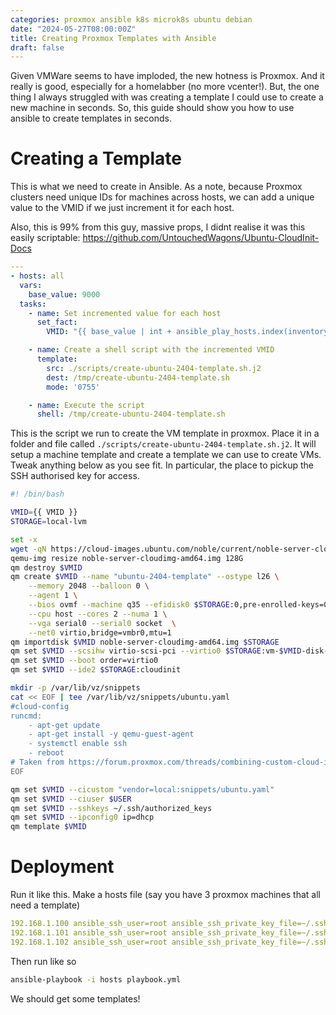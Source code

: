 ```yaml
---
categories: proxmox ansible k8s microk8s ubuntu debian
date: "2024-05-27T08:00:00Z"
title: Creating Proxmox Templates with Ansible
draft: false
---
```


Given VMWare seems to have imploded, the new hotness is Proxmox. And it really is good, especially for a homelabber (no more vcenter!). But, the one thing I always struggled with was creating a template I could use to create a new machine in seconds. So, this guide should show you how to use ansible to create templates in seconds.

# Creating a Template

This is what we need to create in Ansible. As a note, because Proxmox clusters need unique IDs for machines across hosts, we can add a unique value to the VMID if we just increment it for each host.

Also, this is 99% from this guy, massive props, I didnt realise it was this easily scriptable: https://github.com/UntouchedWagons/Ubuntu-CloudInit-Docs


```yaml
---
- hosts: all
  vars:
    base_value: 9000
  tasks:
    - name: Set incremented value for each host
      set_fact:
        VMID: "{{ base_value | int + ansible_play_hosts.index(inventory_hostname) + 1 }}"

    - name: Create a shell script with the incremented VMID
      template:
        src: ./scripts/create-ubuntu-2404-template.sh.j2
        dest: /tmp/create-ubuntu-2404-template.sh
        mode: '0755'

    - name: Execute the script
      shell: /tmp/create-ubuntu-2404-template.sh
```

This is the script we run to create the VM template in proxmox. Place it in a folder and file called ```./scripts/create-ubuntu-2404-template.sh.j2```. It will setup a machine template and create a template we can use to create VMs. Tweak anything below as you see fit. In particular, the place to pickup the SSH authorised key for access.

```bash
#! /bin/bash

VMID={{ VMID }}
STORAGE=local-lvm

set -x
wget -qN https://cloud-images.ubuntu.com/noble/current/noble-server-cloudimg-amd64.img
qemu-img resize noble-server-cloudimg-amd64.img 128G
qm destroy $VMID
qm create $VMID --name "ubuntu-2404-template" --ostype l26 \
    --memory 2048 --balloon 0 \
    --agent 1 \
    --bios ovmf --machine q35 --efidisk0 $STORAGE:0,pre-enrolled-keys=0 \
    --cpu host --cores 2 --numa 1 \
    --vga serial0 --serial0 socket  \
    --net0 virtio,bridge=vmbr0,mtu=1
qm importdisk $VMID noble-server-cloudimg-amd64.img $STORAGE
qm set $VMID --scsihw virtio-scsi-pci --virtio0 $STORAGE:vm-$VMID-disk-1,discard=on
qm set $VMID --boot order=virtio0
qm set $VMID --ide2 $STORAGE:cloudinit

mkdir -p /var/lib/vz/snippets
cat << EOF | tee /var/lib/vz/snippets/ubuntu.yaml
#cloud-config
runcmd:
    - apt-get update
    - apt-get install -y qemu-guest-agent
    - systemctl enable ssh
    - reboot
# Taken from https://forum.proxmox.com/threads/combining-custom-cloud-init-with-auto-generated.59008/page-3#post-428772
EOF

qm set $VMID --cicustom "vendor=local:snippets/ubuntu.yaml"
qm set $VMID --ciuser $USER
qm set $VMID --sshkeys ~/.ssh/authorized_keys
qm set $VMID --ipconfig0 ip=dhcp
qm template $VMID
```

# Deployment

Run it like this. Make a hosts file (say you have 3 proxmox machines that all need a template)

```yaml
192.168.1.100 ansible_ssh_user=root ansible_ssh_private_key_file=~/.ssh/ssh
192.168.1.101 ansible_ssh_user=root ansible_ssh_private_key_file=~/.ssh/ssh
192.168.1.102 ansible_ssh_user=root ansible_ssh_private_key_file=~/.ssh/ssh
```

Then run like so

```bash
ansible-playbook -i hosts playbook.yml
```

We should get some templates!
